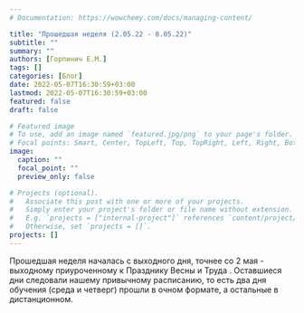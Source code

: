 ```yaml
---
# Documentation: https://wowchemy.com/docs/managing-content/

title: "Прошедшая неделя (2.05.22 - 8.05.22)"
subtitle: ""
summary: ""
authors: [Горпинич Е.М.]
tags: []
categories: [Блог]
date: 2022-05-07T16:30:59+03:00
lastmod: 2022-05-07T16:30:59+03:00
featured: false
draft: false

# Featured image
# To use, add an image named `featured.jpg/png` to your page's folder.
# Focal points: Smart, Center, TopLeft, Top, TopRight, Left, Right, BottomLeft, Bottom, BottomRight.
image:
  caption: ""
  focal_point: ""
  preview_only: false

# Projects (optional).
#   Associate this post with one or more of your projects.
#   Simply enter your project's folder or file name without extension.
#   E.g. `projects = ["internal-project"]` references `content/project/deep-learning/index.md`.
#   Otherwise, set `projects = []`.
projects: []
---
```

Прошедшая неделя началась с выходного дня, точнее со 2 мая - выходному приуроченному к Празднику Весны и Труда . Оставшиеся дни следовали нашему привычному расписанию, то есть два дня обучения (среда и четверг) прошли в очном формате, а остальные в дистанционном. 